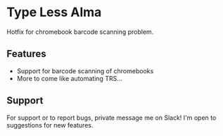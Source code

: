 # Type Less Alma

Hotfix for chromebook barcode scanning problem.

## Features

- Support for barcode scanning of chromebooks
- More to come like automating TRS...

## Support

For support or to report bugs, private message me on Slack! I'm open to suggestions for new features.
